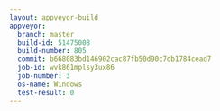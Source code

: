 ```yaml
---
layout: appveyor-build
appveyor:
  branch: master
  build-id: 51475008
  build-number: 805
  commit: b668083bd146902cac87fb50d90c7db1784cead7
  job-id: wvk861mplsy3ux86
  job-number: 3
  os-name: Windows
  test-result: 0
---
```

